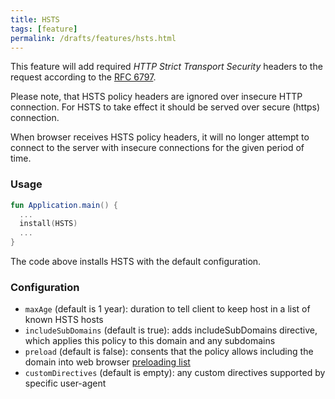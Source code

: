 ```yaml
---
title: HSTS
tags: [feature]
permalink: /drafts/features/hsts.html
---
```


This feature will add required _HTTP Strict Transport Security_ headers to the request according to the [RFC 6797](https://tools.ietf.org/html/rfc6797).

Please note, that HSTS policy headers are ignored over insecure HTTP connection. For HSTS to take effect it should be
served over secure (https) connection. 

When browser receives HSTS policy headers, it will no longer attempt to connect to the server with insecure connections 
for the given period of time. 

### Usage

```kotlin
fun Application.main() {
  ...
  install(HSTS) 
  ...
}
```

The code above installs HSTS with the default configuration.  

### Configuration

* `maxAge` (default is 1 year): duration to tell client to keep host in a list of known HSTS hosts
* `includeSubDomains` (default is true): adds includeSubDomains directive, which applies this policy to this domain and any subdomains
* `preload` (default is false): consents that the policy allows including the domain into web browser [preloading list](https://https.cio.gov/hsts/#hsts-preloading) 
* `customDirectives` (default is empty): any custom directives supported by specific user-agent

